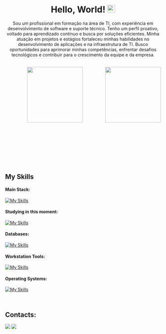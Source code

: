 <div align="center">
   <h1>Hello, World! <img src="https://media.giphy.com/media/hvRJCLFzcasrR4ia7z/giphy.gif" width="25px"> </h1>
</div>



<p align="center">Sou um profissional em formação na área de TI, com experiência em desenvolvimento de software e suporte técnico. Tenho um perfil proativo, voltado para aprendizado contínuo e busca por soluções eficientes. Minha atuação em projetos e estágios fortaleceu minhas habilidades no desenvolvimento de aplicações e na infraestrutura de TI. Busco oportunidades para aprimorar minhas competências, enfrentar desafios tecnológicos e contribuir para o crescimento da equipe e da empresa.</p>&nbsp;

<div  align="center" style="margin-bottom:100px">
  <img  height="180em" src="https://github-readme-stats.vercel.app/api?username=juanalenca&show_icons=true&theme=midnight-purple&include_all_commits=true&count_private=true"/>
  <img align="right" height="180em" src="https://github-readme-stats.vercel.app/api/top-langs/?username=juanalenca&layout=compact&langs_count=6&theme=midnight-purple&cache_seconds=1800"/>
</div>
 
<br>
<br>

## My Skills

#### Main Stack:

[![My Skills](https://skillicons.dev/icons?i=js,py,html,css,nodejs)](https://skillicons.dev)


#### Studying in this moment:

[![My Skills](https://skillicons.dev/icons?i=java,spring,react,tailwind)](https://skillicons.dev)


#### Databases:

[![My Skills](https://skillicons.dev/icons?i=mysql,mongodb,postgres)](https://skillicons.dev)


#### Workstation Tools:

[![My Skills](https://skillicons.dev/icons?i=vscode,idea,eclipse)](https://skillicons.dev)


#### Operating Systems:

[![My Skills](https://skillicons.dev/icons?i=windows,linux)](https://skillicons.dev)

<br>

## Contacts:

<div> 
<a href="https://www.linkedin.com/in/juan-alencar-de-barros/" target="_blank"><img src="https://skillicons.dev/icons?i=linkedin"  target="_blank"></a>
<a href = "mailto:contato.juanbarrosdev@gmail.com"> <img src="https://skillicons.dev/icons?i=gmail" target="_blank"></a>
</div>
